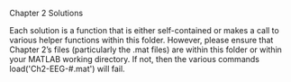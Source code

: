 Chapter 2 Solutions

Each solution is a function that is either self-contained or makes a call to various helper functions within this folder. However, please ensure that Chapter 2’s files (particularly the .mat files) are within this folder or within your MATLAB working directory. If not, then the various commands load('Ch2-EEG-#.mat') will fail.
